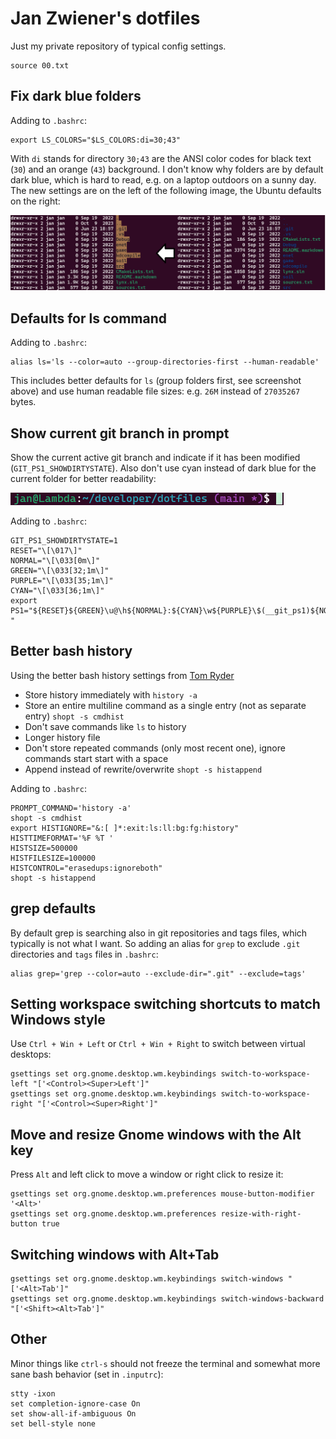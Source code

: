 Jan Zwiener's dotfiles
======================

Just my private repository of typical config settings.

    source 00.txt

Fix dark blue folders
---------------------

Adding to `.bashrc`:

    export LS_COLORS="$LS_COLORS:di=30;43"

With `di` stands for directory `30;43` are the ANSI color codes for black text (`30`) and an orange (`43`) background.
I don't know why folders are by default dark blue, which is hard to read, e.g. on a laptop outdoors on a sunny day. The new settings are on the left of the following image, the Ubuntu defaults on the right:

![colorchanges](img/color_changes.png)

Defaults for ls command
-----------------------

Adding to `.bashrc`:

    alias ls='ls --color=auto --group-directories-first --human-readable'

This includes better defaults for `ls` (group folders first, see screenshot above) and use human readable file sizes: e.g. `26M` instead of `27035267` bytes.

Show current git branch in prompt
---------------------------------

Show the current active git branch and indicate if it has been modified (`GIT_PS1_SHOWDIRTYSTATE`). Also don't use cyan instead of dark blue for the current folder for better readability:

![prompt](img/prompt_branch.png)

Adding to `.bashrc`:

    GIT_PS1_SHOWDIRTYSTATE=1
    RESET="\[\017\]"
    NORMAL="\[\033[0m\]"
    GREEN="\[\033[32;1m\]"
    PURPLE="\[\033[35;1m\]"
    CYAN="\[\033[36;1m\]"
    export PS1="${RESET}${GREEN}\u@\h${NORMAL}:${CYAN}\w${PURPLE}\$(__git_ps1)${NORMAL}\$ "

Better bash history
-------------------

Using the better bash history settings from [Tom Ryder](https://blog.sanctum.geek.nz/better-bash-history/)

  * Store history immediately with `history -a`
  * Store an entire multiline command as a single entry (not as separate entry) `shopt -s cmdhist`
  * Don't save commands like `ls` to history
  * Longer history file
  * Don't store repeated commands (only most recent one), ignore commands start start with a space
  * Append instead of rewrite/overwrite `shopt -s histappend`

Adding to `.bashrc`:

    PROMPT_COMMAND='history -a'
    shopt -s cmdhist
    export HISTIGNORE="&:[ ]*:exit:ls:ll:bg:fg:history"
    HISTTIMEFORMAT='%F %T '
    HISTSIZE=500000
    HISTFILESIZE=100000
    HISTCONTROL="erasedups:ignoreboth"
    shopt -s histappend

grep defaults
-------------

By default grep is searching also in git repositories and tags files, which typically is not what I want.
So adding an alias for `grep` to exclude `.git` directories and `tags` files in `.bashrc`:

    alias grep='grep --color=auto --exclude-dir=".git" --exclude=tags'

Setting workspace switching shortcuts to match Windows style
------------------------------------------------------------

Use `Ctrl + Win + Left` or `Ctrl + Win + Right` to switch between virtual desktops:

    gsettings set org.gnome.desktop.wm.keybindings switch-to-workspace-left "['<Control><Super>Left']"
    gsettings set org.gnome.desktop.wm.keybindings switch-to-workspace-right "['<Control><Super>Right']"

Move and resize Gnome windows with the Alt key
----------------------------------------------

Press `Alt` and left click to move a window or right click to resize it:

    gsettings set org.gnome.desktop.wm.preferences mouse-button-modifier '<Alt>'
    gsettings set org.gnome.desktop.wm.preferences resize-with-right-button true

Switching windows with Alt+Tab
------------------------------

    gsettings set org.gnome.desktop.wm.keybindings switch-windows "['<Alt>Tab']"
    gsettings set org.gnome.desktop.wm.keybindings switch-windows-backward "['<Shift><Alt>Tab']"

Other
-----

Minor things like `ctrl-s` should not freeze the terminal and somewhat more sane bash behavior (set in `.inputrc`):

    stty -ixon
    set completion-ignore-case On
    set show-all-if-ambiguous On
    set bell-style none

